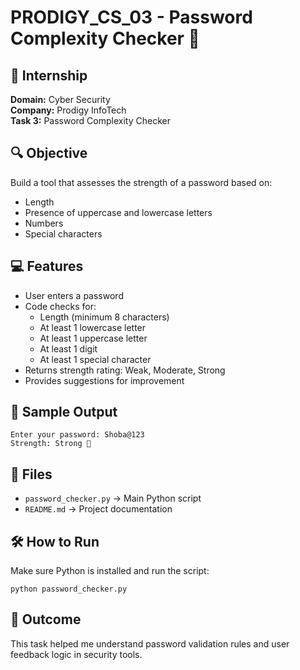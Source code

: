 # PRODIGY_CS_03 - Password Complexity Checker 🔐

## 💼 Internship
**Domain:** Cyber Security  
**Company:** Prodigy InfoTech  
**Task 3:** Password Complexity Checker

## 🔍 Objective
Build a tool that assesses the strength of a password based on:
- Length
- Presence of uppercase and lowercase letters
- Numbers
- Special characters

## 💻 Features
- User enters a password
- Code checks for:
  - Length (minimum 8 characters)
  - At least 1 lowercase letter
  - At least 1 uppercase letter
  - At least 1 digit
  - At least 1 special character
- Returns strength rating: Weak, Moderate, Strong
- Provides suggestions for improvement

## 🧪 Sample Output
```
Enter your password: Shoba@123  
Strength: Strong 💪
```

## 📂 Files
- `password_checker.py` → Main Python script
- `README.md` → Project documentation

## 🛠 How to Run
Make sure Python is installed and run the script:
```
python password_checker.py
```

## 🚀 Outcome
This task helped me understand password validation rules and user feedback logic in security tools.
